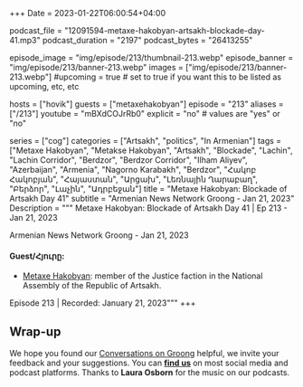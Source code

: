 +++
Date = 2023-01-22T06:00:54+04:00

podcast_file = "12091594-metaxe-hakobyan-artsakh-blockade-day-41.mp3"
podcast_duration = "2197"
podcast_bytes = "26413255"

episode_image = "img/episode/213/thumbnail-213.webp"
episode_banner = "img/episode/213/banner-213.webp"
images = ["img/episode/213/banner-213.webp"]
#upcoming = true # set to true if you want this to be listed as upcoming, etc, etc

hosts = ["hovik"]
guests = ["metaxehakobyan"]
episode = "213"
aliases = ["/213"]
youtube = "mBXdCOJrRb0"
explicit = "no" # values are "yes" or "no"

series = ["cog"]
categories = ["Artsakh", "politics", "In Armenian"]
tags = ["Metaxe Hakobyan", "Metakse Hakobyan", "Artsakh", "Blockade", "Lachin", "Lachin Corridor", "Berdzor", "Berdzor Corridor", "Ilham Aliyev", "Azerbaijan", "Armenia", "Nagorno Karabakh", "Berdzor", "Հակոբ Հակոբյան", "Հայաստան", "Արցախ", "Լեռնային Ղարաբաղ", "Բերձոր", "Լաչին", "Ադրբեջան"]
title = "Metaxe Hakobyan: Blockade of Artsakh Day 41"
subtitle = "Armenian News Network Groong - Jan 21, 2023"
Description = """
Metaxe Hakobyan: Blockade of Artsakh Day 41 | Ep 213 - Jan 21, 2023

Armenian News Network Groong - Jan 21, 2023

#### Guest/Հյուրը:
* [Metaxe Hakobyan](/guest/mhakobyan): member of the Justice faction in the National Assembly of the Republic of Artsakh.

Episode 213 | Recorded: January 21, 2023"""
+++



## Wrap-up

We hope you found our [Conversations on Groong](/series/cog/) helpful, we invite your feedback and your suggestions. You can [**find us**](https://linktr.ee/groong) on most social media and podcast platforms. Thanks to **Laura Osborn** for the music on our podcasts.
